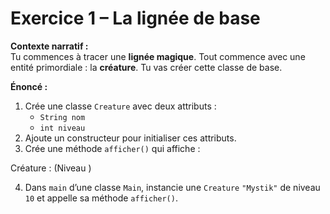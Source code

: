 # Exercice 1 – La lignée de base

**Contexte narratif :**  
Tu commences à tracer une **lignée magique**. Tout commence avec une entité primordiale : la **créature**. Tu vas créer cette classe de base.

**Énoncé :**  
1. Crée une classe `Creature` avec deux attributs :  
   - `String nom`  
   - `int niveau`  
2. Ajoute un constructeur pour initialiser ces attributs.  
3. Crée une méthode `afficher()` qui affiche :

Créature : <nom> (Niveau <niveau>)

4. Dans `main` d’une classe `Main`, instancie une `Creature` `"Mystik"` de niveau `10` et appelle sa méthode `afficher()`.

